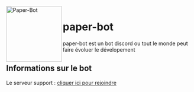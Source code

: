 <img align=left src="https://i.imgur.com/UZLwBM4.png" width="150" alt="Paper-Bot" />

# paper-bot
paper-bot est un bot discord ou tout le monde peut faire évoluer le dévelopement

## Informations sur le bot

Le serveur support : [cliquer ici pour rejoindre](https://youtu.be/dQw4w9WgXcQ)
